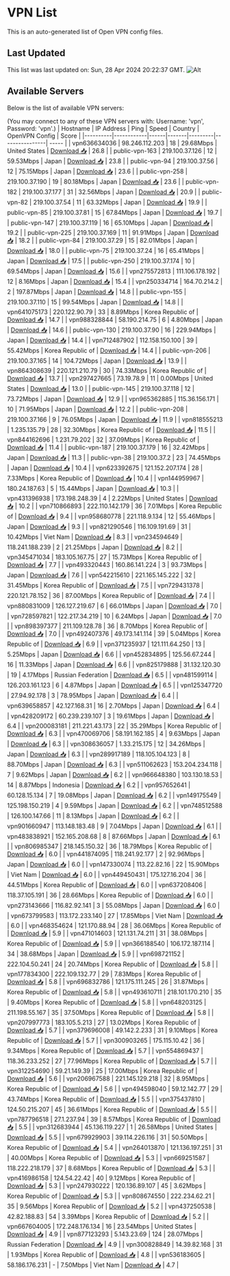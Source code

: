 # VPN List

This is an auto-generated list of Open VPN config files.

## Last Updated

This list was last updated on: Sun, 28 Apr 2024 20:22:37 GMT.
![Alt](https://repobeats.axiom.co/api/embed/186b98318ef1479477931607c1ad7d823f12451f.svg "Repobeats analytics image")

## Available Servers

Below is the list of available VPN servers:

(You may connect to any of these VPN servers with: Username: 'vpn', Password: 'vpn'.)
| Hostname | IP Address | Ping | Speed | Country | OpenVPN Config | Score |
|----------|------------|------|-------|---------|----------------| ----- |
| vpn636634036 | 98.246.112.203 | 18 | 29.68Mbps | United States | [Download 📥](./configs/server_0_US.ovpn) | 26.8 |
| public-vpn-163 | 219.100.37.126 | 12 | 59.53Mbps | Japan | [Download 📥](./configs/server_1_JP.ovpn) | 23.8 |
| public-vpn-94 | 219.100.37.56 | 12 | 75.15Mbps | Japan | [Download 📥](./configs/server_2_JP.ovpn) | 23.6 |
| public-vpn-258 | 219.100.37.190 | 19 | 80.18Mbps | Japan | [Download 📥](./configs/server_3_JP.ovpn) | 23.6 |
| public-vpn-182 | 219.100.37.177 | 31 | 32.56Mbps | Japan | [Download 📥](./configs/server_4_JP.ovpn) | 20.9 |
| public-vpn-82 | 219.100.37.54 | 11 | 63.32Mbps | Japan | [Download 📥](./configs/server_5_JP.ovpn) | 19.9 |
| public-vpn-85 | 219.100.37.81 | 15 | 67.84Mbps | Japan | [Download 📥](./configs/server_6_JP.ovpn) | 19.7 |
| public-vpn-147 | 219.100.37.119 | 16 | 65.10Mbps | Japan | [Download 📥](./configs/server_7_JP.ovpn) | 19.2 |
| public-vpn-225 | 219.100.37.169 | 11 | 91.91Mbps | Japan | [Download 📥](./configs/server_8_JP.ovpn) | 18.2 |
| public-vpn-84 | 219.100.37.29 | 15 | 82.01Mbps | Japan | [Download 📥](./configs/server_9_JP.ovpn) | 18.0 |
| public-vpn-75 | 219.100.37.24 | 16 | 65.41Mbps | Japan | [Download 📥](./configs/server_10_JP.ovpn) | 17.5 |
| public-vpn-250 | 219.100.37.174 | 10 | 69.54Mbps | Japan | [Download 📥](./configs/server_11_JP.ovpn) | 15.6 |
| vpn275572813 | 111.106.178.192 | 12 | 8.16Mbps | Japan | [Download 📥](./configs/server_12_JP.ovpn) | 15.4 |
| vpn250334714 | 164.70.214.2 | 2 | 197.87Mbps | Japan | [Download 📥](./configs/server_13_JP.ovpn) | 14.8 |
| public-vpn-155 | 219.100.37.110 | 15 | 99.54Mbps | Japan | [Download 📥](./configs/server_14_JP.ovpn) | 14.8 |
| vpn641075173 | 220.122.90.79 | 33 | 8.89Mbps | Korea Republic of | [Download 📥](./configs/server_15_KR.ovpn) | 14.7 |
| vpn988328844 | 58.190.214.75 | 6 | 4.80Mbps | Japan | [Download 📥](./configs/server_16_JP.ovpn) | 14.6 |
| public-vpn-130 | 219.100.37.90 | 16 | 229.94Mbps | Japan | [Download 📥](./configs/server_17_JP.ovpn) | 14.4 |
| vpn712487902 | 112.158.150.100 | 39 | 55.42Mbps | Korea Republic of | [Download 📥](./configs/server_18_KR.ovpn) | 14.4 |
| public-vpn-206 | 219.100.37.165 | 14 | 104.72Mbps | Japan | [Download 📥](./configs/server_19_JP.ovpn) | 13.9 |
| vpn864308639 | 220.121.210.79 | 30 | 74.33Mbps | Korea Republic of | [Download 📥](./configs/server_20_KR.ovpn) | 13.7 |
| vpn297427665 | 73.19.78.9 | 11 | 0.00Mbps | United States | [Download 📥](./configs/server_21_US.ovpn) | 13.0 |
| public-vpn-145 | 219.100.37.118 | 12 | 73.72Mbps | Japan | [Download 📥](./configs/server_22_JP.ovpn) | 12.9 |
| vpn965362885 | 115.36.156.171 | 10 | 71.95Mbps | Japan | [Download 📥](./configs/server_23_JP.ovpn) | 12.2 |
| public-vpn-208 | 219.100.37.166 | 9 | 76.05Mbps | Japan | [Download 📥](./configs/server_24_JP.ovpn) | 11.9 |
| vpn818555213 | 1.235.135.79 | 28 | 32.30Mbps | Korea Republic of | [Download 📥](./configs/server_25_KR.ovpn) | 11.5 |
| vpn844162696 | 1.231.79.202 | 32 | 37.09Mbps | Korea Republic of | [Download 📥](./configs/server_26_KR.ovpn) | 11.4 |
| public-vpn-187 | 219.100.37.179 | 16 | 32.42Mbps | Japan | [Download 📥](./configs/server_27_JP.ovpn) | 11.3 |
| public-vpn-38 | 219.100.37.2 | 23 | 74.45Mbps | Japan | [Download 📥](./configs/server_28_JP.ovpn) | 10.4 |
| vpn623392675 | 121.152.207.174 | 28 | 7.33Mbps | Korea Republic of | [Download 📥](./configs/server_29_KR.ovpn) | 10.4 |
| vpn144959967 | 180.24.187.63 | 5 | 15.44Mbps | Japan | [Download 📥](./configs/server_30_JP.ovpn) | 10.3 |
| vpn431396938 | 173.198.248.39 | 4 | 2.22Mbps | United States | [Download 📥](./configs/server_31_US.ovpn) | 10.2 |
| vpn710866893 | 222.110.142.179 | 36 | 7.01Mbps | Korea Republic of | [Download 📥](./configs/server_32_KR.ovpn) | 9.4 |
| vpn958680778 | 221.118.9.134 | 12 | 55.46Mbps | Japan | [Download 📥](./configs/server_33_JP.ovpn) | 9.3 |
| vpn821290546 | 116.109.191.69 | 31 | 10.42Mbps | Viet Nam | [Download 📥](./configs/server_34_VN.ovpn) | 8.3 |
| vpn234594649 | 118.241.188.239 | 2 | 21.25Mbps | Japan | [Download 📥](./configs/server_35_JP.ovpn) | 8.2 |
| vpn345471034 | 183.105.167.75 | 27 | 15.73Mbps | Korea Republic of | [Download 📥](./configs/server_36_KR.ovpn) | 7.7 |
| vpn493320443 | 160.86.141.224 | 3 | 93.73Mbps | Japan | [Download 📥](./configs/server_37_JP.ovpn) | 7.6 |
| vpn542215610 | 221.165.145.222 | 32 | 31.45Mbps | Korea Republic of | [Download 📥](./configs/server_38_KR.ovpn) | 7.5 |
| vpn729431378 | 220.121.78.152 | 36 | 87.00Mbps | Korea Republic of | [Download 📥](./configs/server_39_KR.ovpn) | 7.4 |
| vpn880831009 | 126.127.219.67 | 6 | 66.01Mbps | Japan | [Download 📥](./configs/server_40_JP.ovpn) | 7.0 |
| vpn728597821 | 122.217.34.219 | 10 | 6.24Mbps | Japan | [Download 📥](./configs/server_41_JP.ovpn) | 7.0 |
| vpn898397377 | 211.109.128.78 | 36 | 8.70Mbps | Korea Republic of | [Download 📥](./configs/server_42_KR.ovpn) | 7.0 |
| vpn492407376 | 49.173.141.114 | 39 | 5.04Mbps | Korea Republic of | [Download 📥](./configs/server_43_KR.ovpn) | 6.9 |
| vpn371235937 | 121.111.64.250 | 13 | 5.25Mbps | Japan | [Download 📥](./configs/server_44_JP.ovpn) | 6.6 |
| vpn452834895 | 125.56.67.244 | 16 | 11.33Mbps | Japan | [Download 📥](./configs/server_45_JP.ovpn) | 6.6 |
| vpn825179888 | 31.132.120.30 | 19 | 4.17Mbps | Russian Federation | [Download 📥](./configs/server_46_RU.ovpn) | 6.5 |
| vpn481599114 | 126.203.161.123 | 6 | 4.87Mbps | Japan | [Download 📥](./configs/server_47_JP.ovpn) | 6.5 |
| vpn125347720 | 27.94.92.178 | 3 | 78.95Mbps | Japan | [Download 📥](./configs/server_48_JP.ovpn) | 6.4 |
| vpn639658857 | 42.127.168.31 | 16 | 2.70Mbps | Japan | [Download 📥](./configs/server_49_JP.ovpn) | 6.4 |
| vpn428209172 | 60.239.239.107 | 3 | 19.61Mbps | Japan | [Download 📥](./configs/server_50_JP.ovpn) | 6.4 |
| vpn200083181 | 211.221.43.173 | 22 | 35.29Mbps | Korea Republic of | [Download 📥](./configs/server_51_KR.ovpn) | 6.3 |
| vpn470069706 | 58.191.162.185 | 4 | 9.63Mbps | Japan | [Download 📥](./configs/server_52_JP.ovpn) | 6.3 |
| vpn308636057 | 1.33.215.175 | 12 | 34.26Mbps | Japan | [Download 📥](./configs/server_53_JP.ovpn) | 6.3 |
| vpn289917189 | 118.105.104.123 | 8 | 88.70Mbps | Japan | [Download 📥](./configs/server_54_JP.ovpn) | 6.3 |
| vpn511062623 | 153.204.234.118 | 7 | 9.62Mbps | Japan | [Download 📥](./configs/server_55_JP.ovpn) | 6.2 |
| vpn966648380 | 103.130.18.53 | 14 | 8.87Mbps | Indonesia | [Download 📥](./configs/server_56_ID.ovpn) | 6.2 |
| vpn957652641 | 60.128.15.134 | 7 | 19.08Mbps | Japan | [Download 📥](./configs/server_57_JP.ovpn) | 6.2 |
| vpn149175549 | 125.198.150.219 | 4 | 9.59Mbps | Japan | [Download 📥](./configs/server_58_JP.ovpn) | 6.2 |
| vpn748512588 | 126.100.147.66 | 11 | 8.13Mbps | Japan | [Download 📥](./configs/server_59_JP.ovpn) | 6.2 |
| vpn901660947 | 113.148.183.48 | 9 | 7.04Mbps | Japan | [Download 📥](./configs/server_60_JP.ovpn) | 6.1 |
| vpn483838921 | 152.165.208.68 | 8 | 87.66Mbps | Japan | [Download 📥](./configs/server_61_JP.ovpn) | 6.1 |
| vpn806985347 | 218.145.150.32 | 36 | 18.79Mbps | Korea Republic of | [Download 📥](./configs/server_62_KR.ovpn) | 6.0 |
| vpn441874095 | 118.241.92.177 | 2 | 92.96Mbps | Japan | [Download 📥](./configs/server_63_JP.ovpn) | 6.0 |
| vpn147330074 | 113.22.82.16 | 22 | 15.90Mbps | Viet Nam | [Download 📥](./configs/server_64_VN.ovpn) | 6.0 |
| vpn449450431 | 175.127.16.204 | 36 | 44.51Mbps | Korea Republic of | [Download 📥](./configs/server_65_KR.ovpn) | 6.0 |
| vpn637208406 | 118.37.105.191 | 36 | 28.66Mbps | Korea Republic of | [Download 📥](./configs/server_66_KR.ovpn) | 6.0 |
| vpn273143666 | 116.82.92.141 | 3 | 55.08Mbps | Japan | [Download 📥](./configs/server_67_JP.ovpn) | 6.0 |
| vpn673799583 | 113.172.233.140 | 27 | 17.85Mbps | Viet Nam | [Download 📥](./configs/server_68_VN.ovpn) | 6.0 |
| vpn468354624 | 121.170.88.94 | 28 | 36.06Mbps | Korea Republic of | [Download 📥](./configs/server_69_KR.ovpn) | 5.9 |
| vpn471014603 | 121.131.74.211 | 31 | 38.08Mbps | Korea Republic of | [Download 📥](./configs/server_70_KR.ovpn) | 5.9 |
| vpn366188540 | 106.172.187.114 | 34 | 38.68Mbps | Japan | [Download 📥](./configs/server_71_JP.ovpn) | 5.9 |
| vpn698721152 | 222.104.50.241 | 24 | 20.74Mbps | Korea Republic of | [Download 📥](./configs/server_72_KR.ovpn) | 5.8 |
| vpn177834300 | 222.109.132.77 | 29 | 7.83Mbps | Korea Republic of | [Download 📥](./configs/server_73_KR.ovpn) | 5.8 |
| vpn696832786 | 121.175.111.245 | 26 | 31.87Mbps | Korea Republic of | [Download 📥](./configs/server_74_KR.ovpn) | 5.8 |
| vpn493610711 | 218.101.170.210 | 35 | 9.40Mbps | Korea Republic of | [Download 📥](./configs/server_75_KR.ovpn) | 5.8 |
| vpn648203125 | 211.198.55.167 | 35 | 37.50Mbps | Korea Republic of | [Download 📥](./configs/server_76_KR.ovpn) | 5.8 |
| vpn207997773 | 183.105.5.213 | 27 | 13.02Mbps | Korea Republic of | [Download 📥](./configs/server_77_KR.ovpn) | 5.7 |
| vpn379696008 | 49.142.2.233 | 31 | 9.10Mbps | Korea Republic of | [Download 📥](./configs/server_78_KR.ovpn) | 5.7 |
| vpn300903265 | 175.115.10.42 | 36 | 9.34Mbps | Korea Republic of | [Download 📥](./configs/server_79_KR.ovpn) | 5.7 |
| vpn554869437 | 118.36.233.252 | 27 | 77.96Mbps | Korea Republic of | [Download 📥](./configs/server_80_KR.ovpn) | 5.7 |
| vpn312254690 | 59.21.149.39 | 25 | 17.00Mbps | Korea Republic of | [Download 📥](./configs/server_81_KR.ovpn) | 5.6 |
| vpn206967588 | 221.145.129.218 | 32 | 8.95Mbps | Korea Republic of | [Download 📥](./configs/server_82_KR.ovpn) | 5.6 |
| vpn494598040 | 59.12.142.77 | 29 | 43.74Mbps | Korea Republic of | [Download 📥](./configs/server_83_KR.ovpn) | 5.5 |
| vpn375437810 | 124.50.215.207 | 45 | 36.61Mbps | Korea Republic of | [Download 📥](./configs/server_84_KR.ovpn) | 5.5 |
| vpn787796518 | 27.1.237.94 | 39 | 8.57Mbps | Korea Republic of | [Download 📥](./configs/server_85_KR.ovpn) | 5.5 |
| vpn312683944 | 45.136.119.227 | 1 | 26.58Mbps | United States | [Download 📥](./configs/server_86_US.ovpn) | 5.5 |
| vpn679929903 | 39.114.226.116 | 31 | 50.50Mbps | Korea Republic of | [Download 📥](./configs/server_87_KR.ovpn) | 5.4 |
| vpn264013870 | 121.136.197.251 | 31 | 40.00Mbps | Korea Republic of | [Download 📥](./configs/server_88_KR.ovpn) | 5.3 |
| vpn669251587 | 118.222.218.179 | 37 | 8.68Mbps | Korea Republic of | [Download 📥](./configs/server_89_KR.ovpn) | 5.3 |
| vpn416986158 | 124.54.22.42 | 40 | 9.12Mbps | Korea Republic of | [Download 📥](./configs/server_90_KR.ovpn) | 5.3 |
| vpn247930222 | 120.136.89.107 | 45 | 3.62Mbps | Korea Republic of | [Download 📥](./configs/server_91_KR.ovpn) | 5.3 |
| vpn808674550 | 222.234.62.21 | 35 | 9.56Mbps | Korea Republic of | [Download 📥](./configs/server_92_KR.ovpn) | 5.2 |
| vpn437250538 | 42.82.188.83 | 54 | 3.39Mbps | Korea Republic of | [Download 📥](./configs/server_93_KR.ovpn) | 5.2 |
| vpn667604005 | 172.248.176.134 | 16 | 23.54Mbps | United States | [Download 📥](./configs/server_94_US.ovpn) | 4.9 |
| vpn877123293 | 5.143.23.69 | 124 | 28.07Mbps | Russian Federation | [Download 📥](./configs/server_95_RU.ovpn) | 4.9 |
| vpn300828849 | 14.39.82.168 | 31 | 1.93Mbps | Korea Republic of | [Download 📥](./configs/server_96_KR.ovpn) | 4.8 |
| vpn536183605 | 58.186.176.231 | - | 7.50Mbps | Viet Nam | [Download 📥](./configs/server_97_VN.ovpn) | 4.7 |
